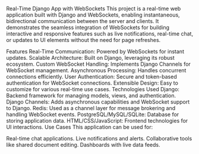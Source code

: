 Real-Time Django App with WebSockets
This project is a real-time web application built with Django and WebSockets, enabling instantaneous, bidirectional communication between the server and clients. It demonstrates the seamless integration of WebSockets for building interactive and responsive features such as live notifications, real-time chat, or updates to UI elements without the need for page refreshes.

Features
Real-Time Communication: Powered by WebSockets for instant updates.
Scalable Architecture: Built on Django, leveraging its robust ecosystem.
Custom WebSocket Handling: Implements Django Channels for WebSocket management.
Asynchronous Processing: Handles concurrent connections efficiently.
User Authentication: Secure and token-based authentication for WebSocket connections.
Extensible Design: Easy to customize for various real-time use cases.
Technologies Used
Django: Backend framework for managing models, views, and authentication.
Django Channels: Adds asynchronous capabilities and WebSocket support to Django.
Redis: Used as a channel layer for message brokering and handling WebSocket events.
PostgreSQL/MySQL/SQLite: Database for storing application data.
HTML/CSS/JavaScript: Frontend technologies for UI interactions.
Use Cases
This application can be used for:

Real-time chat applications.
Live notifications and alerts.
Collaborative tools like shared document editing.
Dashboards with live data feeds.
